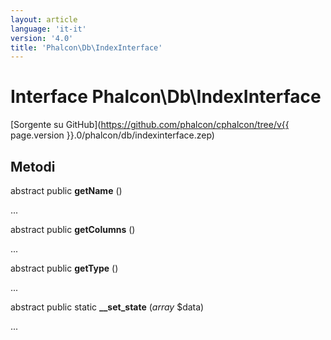 ```yaml
---
layout: article
language: 'it-it'
version: '4.0'
title: 'Phalcon\Db\IndexInterface'
---
```

# Interface **Phalcon\Db\IndexInterface**

[Sorgente su GitHub](https://github.com/phalcon/cphalcon/tree/v{{ page.version }}.0/phalcon/db/indexinterface.zep)

## Metodi

abstract public **getName** ()

...

abstract public **getColumns** ()

...

abstract public **getType** ()

...

abstract public static **__set_state** (*array* $data)

...
